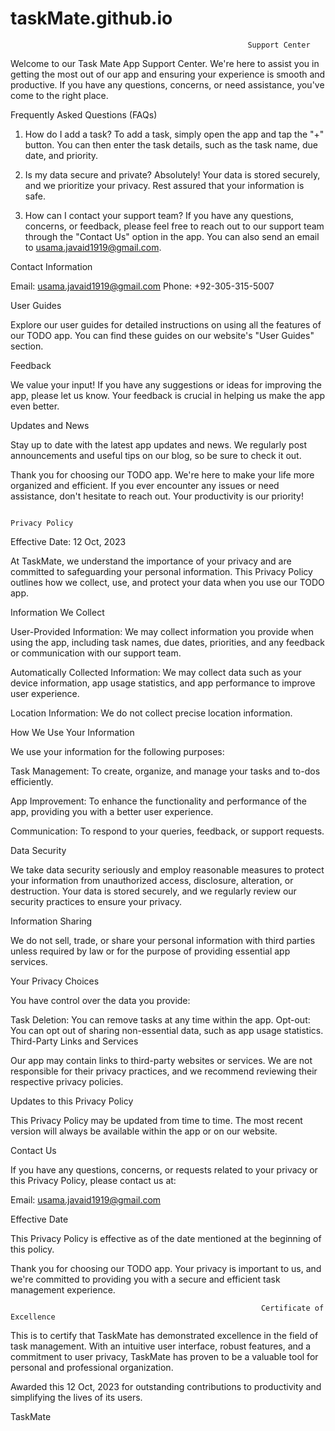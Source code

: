 # taskMate.github.io

                                                         Support Center

Welcome to our Task Mate App Support Center. We're here to assist you in getting the most out of our app and ensuring your experience is smooth and productive. If you have any questions, concerns, or need assistance, you've come to the right place.

Frequently Asked Questions (FAQs)

1. How do I add a task?
To add a task, simply open the app and tap the "+" button. You can then enter the task details, such as the task name, due date, and priority.


4. Is my data secure and private?
Absolutely! Your data is stored securely, and we prioritize your privacy. Rest assured that your information is safe.

5. How can I contact your support team?
If you have any questions, concerns, or feedback, please feel free to reach out to our support team through the "Contact Us" option in the app. You can also send an email to usama.javaid1919@gmail.com.

Contact Information

Email: usama.javaid1919@gmail.com
Phone: +92-305-315-5007

User Guides

Explore our user guides for detailed instructions on using all the features of our TODO app. You can find these guides on our website's "User Guides" section.

Feedback

We value your input! If you have any suggestions or ideas for improving the app, please let us know. Your feedback is crucial in helping us make the app even better.

Updates and News

Stay up to date with the latest app updates and news. We regularly post announcements and useful tips on our blog, so be sure to check it out.

Thank you for choosing our TODO app. We're here to make your life more organized and efficient. If you ever encounter any issues or need assistance, don't hesitate to reach out. Your productivity is our priority!


                                                                    Privacy Policy

Effective Date: 12 Oct, 2023

At TaskMate, we understand the importance of your privacy and are committed to safeguarding your personal information. This Privacy Policy outlines how we collect, use, and protect your data when you use our TODO app.

Information We Collect

User-Provided Information: We may collect information you provide when using the app, including task names, due dates, priorities, and any feedback or communication with our support team.

Automatically Collected Information: We may collect data such as your device information, app usage statistics, and app performance to improve user experience.

Location Information: We do not collect precise location information.

How We Use Your Information

We use your information for the following purposes:

Task Management: To create, organize, and manage your tasks and to-dos efficiently.

App Improvement: To enhance the functionality and performance of the app, providing you with a better user experience.

Communication: To respond to your queries, feedback, or support requests.

Data Security

We take data security seriously and employ reasonable measures to protect your information from unauthorized access, disclosure, alteration, or destruction. Your data is stored securely, and we regularly review our security practices to ensure your privacy.

Information Sharing

We do not sell, trade, or share your personal information with third parties unless required by law or for the purpose of providing essential app services.

Your Privacy Choices

You have control over the data you provide:

Task Deletion: You can remove tasks at any time within the app.
Opt-out: You can opt out of sharing non-essential data, such as app usage statistics.
Third-Party Links and Services

Our app may contain links to third-party websites or services. We are not responsible for their privacy practices, and we recommend reviewing their respective privacy policies.

Updates to this Privacy Policy

This Privacy Policy may be updated from time to time. The most recent version will always be available within the app or on our website.

Contact Us

If you have any questions, concerns, or requests related to your privacy or this Privacy Policy, please contact us at:

Email: usama.javaid1919@gmail.com

Effective Date

This Privacy Policy is effective as of the date mentioned at the beginning of this policy.

Thank you for choosing our TODO app. Your privacy is important to us, and we're committed to providing you with a secure and efficient task management experience.


                                                            Certificate of Excellence

This is to certify that TaskMate has demonstrated excellence in the field of task management. With an intuitive user interface, robust features, and a commitment to user privacy, TaskMate has proven to be a valuable tool for personal and professional organization.

Awarded this 12 Oct, 2023 for outstanding contributions to productivity and simplifying the lives of its users.

TaskMate

    
